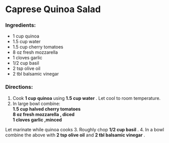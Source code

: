 # Caprese Quinoa Salad 

### Ingredients: 
* 1 cup quinoa
* 1.5 cup water
* 1.5 cup cherry tomatoes
* 8 oz fresh mozzarella
* 1 cloves garlic
* 1/2 cup basil
* 2 tsp olive oil
* 2 tbl balsamic vinegar

### Directions: 
1. Cook **1 cup quinoa** using **1.5 cup water** . Let cool to room temperature. 
2. In large bowl combine:  
**1.5 cup halved cherry tomatoes**   
**8 oz fresh mozzarella , diced**   
**1 cloves garlic ,minced**   

Let marinate while quinoa cooks 
3. Roughly chop **1/2 cup basil** . 
4. In a bowl combine the above with **2 tsp olive oil** and **2 tbl balsamic vinegar** . 

